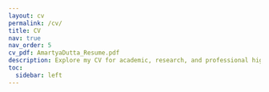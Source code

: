 ```yaml
---
layout: cv
permalink: /cv/
title: CV
nav: true
nav_order: 5
cv_pdf: AmartyaDutta_Resume.pdf
description: Explore my CV for academic, research, and professional highlights.
toc:
  sidebar: left
---
```

